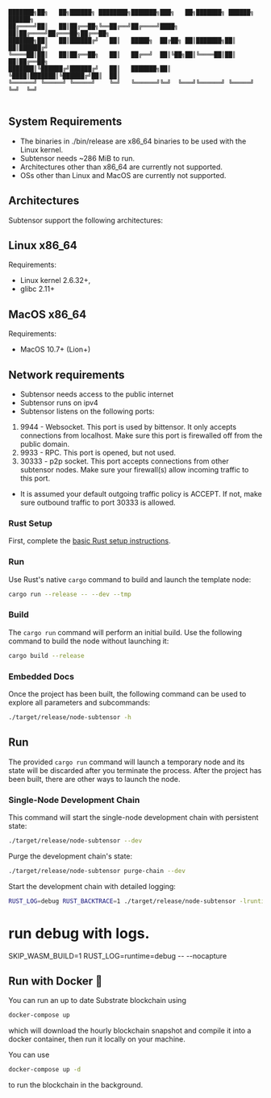  ```commandline             _      _                                 
███████╗██╗   ██╗██████╗ ████████╗███████╗███╗   ██╗███████╗ ██████╗ ██████╗ 
██╔════╝██║   ██║██╔══██╗╚══██╔══╝██╔════╝████╗  ██║██╔════╝██╔═══██╗██╔══██╗
███████╗██║   ██║██████╔╝   ██║   █████╗  ██╔██╗ ██║███████╗██║   ██║██████╔╝
╚════██║██║   ██║██╔══██╗   ██║   ██╔══╝  ██║╚██╗██║╚════██║██║   ██║██╔══██╗
███████║╚██████╔╝██████╔╝   ██║   ███████╗██║ ╚████║███████║╚██████╔╝██║  ██║
╚══════╝ ╚═════╝ ╚═════╝    ╚═╝   ╚══════╝╚═╝  ╚═══╝╚══════╝ ╚═════╝ ╚═╝  ╚═╝
                                                                             
```

## System Requirements
* The binaries in ./bin/release are x86_64 binaries to be used with the Linux kernel.  
* Subtensor needs ~286 MiB to run.                      
* Architectures other than x86_64 are currently not supported.
* OSs other than Linux and MacOS are currently not supported.               

## Architectures
Subtensor support the following architectures:

## Linux x86_64
Requirements:
* Linux kernel 2.6.32+,
* glibc 2.11+

## MacOS x86_64
Requirements:
* MacOS 10.7+ (Lion+)

## Network requirements
* Subtensor needs access to the public internet
* Subtensor runs on ipv4
* Subtensor listens on the following ports:
1) 9944 - Websocket. This port is used by bittensor. It only accepts connections from localhost. Make sure this port is firewalled off from the public domain.
2) 9933 - RPC. This port is opened, but not used.
3) 30333 - p2p socket. This port accepts connections from other subtensor nodes. Make sure your firewall(s) allow incoming traffic to this port.

* It is assumed your default outgoing traffic policy is ACCEPT. If not, make sure outbound traffic to port 30333 is allowed.

### Rust Setup

First, complete the [basic Rust setup instructions](./docs/rust-setup.md).

### Run

Use Rust's native `cargo` command to build and launch the template node:

```sh
cargo run --release -- --dev --tmp
```

### Build

The `cargo run` command will perform an initial build. Use the following command to build the node
without launching it:

```sh
cargo build --release
```

### Embedded Docs

Once the project has been built, the following command can be used to explore all parameters and
subcommands:

```sh
./target/release/node-subtensor -h
```

## Run

The provided `cargo run` command will launch a temporary node and its state will be discarded after
you terminate the process. After the project has been built, there are other ways to launch the
node.

### Single-Node Development Chain

This command will start the single-node development chain with persistent state:

```bash
./target/release/node-subtensor --dev
```

Purge the development chain's state:

```bash
./target/release/node-subtensor purge-chain --dev
```

Start the development chain with detailed logging:

```bash
RUST_LOG=debug RUST_BACKTRACE=1 ./target/release/node-subtensor -lruntime=debug --dev
```

# run debug with logs.

SKIP_WASM_BUILD=1 RUST_LOG=runtime=debug -- --nocapture

## Run with Docker :whale:
You can run an up to date Substrate blockchain using

```bash
docker-compose up
```
which will download the hourly blockchain snapshot and compile it into a docker container, then run it locally on your machine. 

You can use 
```bash
docker-compose up -d
```
to run the blockchain in the background. 
